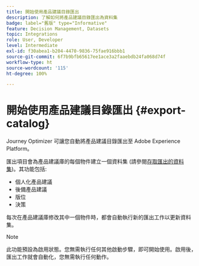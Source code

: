 ```yaml
---
title: 開始使用產品建議目錄匯出
description: 了解如何將產品建議目錄匯出為資料集
badge: label="舊版" type="Informative"
feature: Decision Management, Datasets
topic: Integrations
role: User, Developer
level: Intermediate
exl-id: f30abea1-b204-4470-9836-75fae916bbb1
source-git-commit: 6f7b9bfb65617ee1ace3a2faaebdb24fa068d74f
workflow-type: ht
source-wordcount: '115'
ht-degree: 100%

---
```


# 開始使用產品建議目錄匯出 {#export-catalog}

Journey Optimizer 可讓您自動將產品建議目錄匯出至 Adobe Experience Platform。

匯出項目會為產品建議庫的每個物件建立一個資料集 (請參閱[存取匯出的資料集](../export-catalog/access-dataset.md))。其功能包括:

* 個人化產品建議
* 後備產品建議
* 版位
* 決策

每次在產品建議庫修改其中一個物件時，都會自動執行新的匯出工作以更新資料集。

>[!NOTE]
>
>此功能預設為啟用狀態。您無需執行任何其他啟動步驟，即可開始使用。啟用後，匯出工作就會自動化，您無需執行任何動作。

<!--
>[!NOTE]
>
>This feature is not enabled by default. If you want to use it, reach out to your Adobe contact to have it activated for your catalog. Once it is enabled, export jobs will be automated and will require no action from your side.
-->
